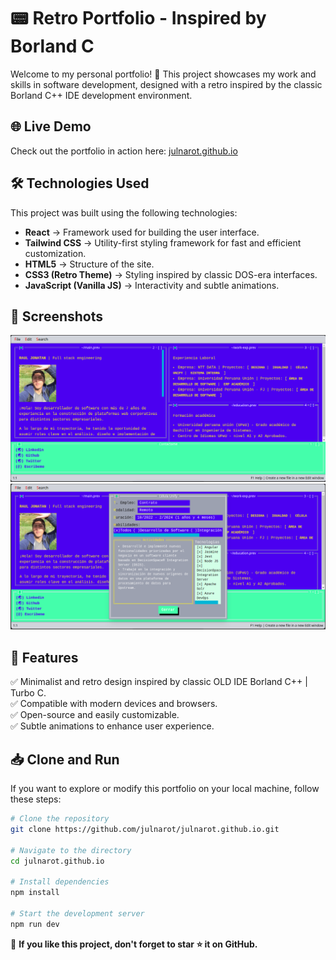# 📟 Retro Portfolio - Inspired by Borland C

Welcome to my personal portfolio! 🚀 This project showcases my work and skills in software development, designed with a retro inspired by the classic Borland C++ IDE development environment.

## 🌐 Live Demo

Check out the portfolio in action here: [julnarot.github.io](https://julnarot.github.io)

## 🛠️ Technologies Used

This project was built using the following technologies:

- **React** → Framework used for building the user interface.
- **Tailwind CSS** → Utility-first styling framework for fast and efficient customization.
- **HTML5** → Structure of the site.
- **CSS3 (Retro Theme)** → Styling inspired by classic DOS-era interfaces.
- **JavaScript (Vanilla JS)** → Interactivity and subtle animations.

## 📸 Screenshots

![main page](https://raw.githubusercontent.com/julnarot/general-public-assets/refs/heads/main/screenshots/web_applications/github_julnarot/julnarot_portfolio_main.png)
![main page popup](https://github.com/julnarot/general-public-assets/blob/main/screenshots/web_applications/github_julnarot/julnarot_portfolio_show_popup.png?raw=true)
## 🚀 Features

✅ Minimalist and retro design inspired by classic OLD IDE Borland C++ | Turbo C.\
✅ Compatible with modern devices and browsers.\
✅ Open-source and easily customizable.\
✅ Subtle animations to enhance user experience.

## 📥 Clone and Run

If you want to explore or modify this portfolio on your local machine, follow these steps:

```bash
# Clone the repository
git clone https://github.com/julnarot/julnarot.github.io.git

# Navigate to the directory
cd julnarot.github.io

# Install dependencies
npm install

# Start the development server
npm run dev
```


💾 **If you like this project, don't forget to star ⭐ it on GitHub.**

